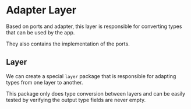 # Adapter Layer

Based on ports and adapter, this layer is responsible for converting types that can be used by the app.

They also contains the implementation of the ports.


## Layer

We can create a special `layer` package that is responsible for adapting types from one layer to another.

This package only does type conversion between layers and can be easily tested by verifying the output type fields are never empty.
